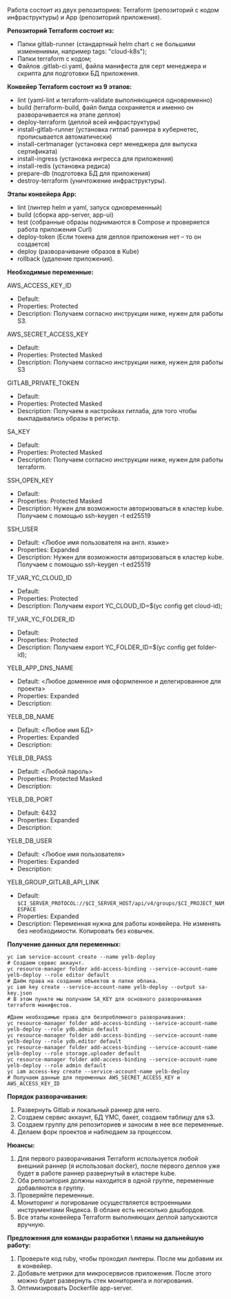 Работа состоит из двух репозиториев: Terraform (репозиторий с кодом инфраструктуры) и App (репозиторий приложения).

**Репозиторий Terraform состоит из:**
-	Папки gitlab-runner (стандартный helm chart с не большими изменениями, например   tags: "cloud-k8s");
-	Папки terraform c кодом;
-	Файлов .gitlab-ci.yaml, файла манифеста для серт менеджера и скрипта для подготовки БД приложения.

**Конвейер Terraform состоит из 9 этапов:**
  - lint (yaml-lint и terraform-validate выполняющиеся одновременно)
  - build (terraform-build, файл билда сохраняется и именно он разворачивается на этапе деплоя)
  - deploy-terraform (деплой всей инфраструктуры)
  - install-gitlab-runner (установка гитлаб раннера в кубернетес, прописывается автоматически)
  - install-certmanager (установка серт менеджера для выпуска сертификата)
  - install-ingress (установка ингресса для приложения)
  - install-redis (установка редиса)
  - prepare-db (подготовка БД для приложения)
  - destroy-terraform (уничтожение инфраструктуры).

**Этапы конвейера App:**
  - lint (линтер helm и yaml, запуск одновременный)
  - build (сборка app-server, app-ui)
  - test (собранные образы поднимаются в Compose и проверяется работа приложения Curl)
  - deploy-token (Если токена для деплоя приложения нет – то он создается)
  - deploy (разворачивание образов в Kube)
  - rollback (удаление приложения).

**Необходимые переменные:**

AWS_ACCESS_KEY_ID
- Default:
- Properties: Protected 
- Description: Получаем согласно инструкции ниже, нужен для работы S3.

AWS_SECRET_ACCESS_KEY
- Default: 
- Properties: Protected Masked
- Description: Получаем согласно инструкции ниже, нужен для работы S3

GITLAB_PRIVATE_TOKEN
- Default: 
- Properties: Protected Masked
- Description: Получаем в настройках гитлаба, для того чтобы выкладывались образы в регистр.

SA_KEY
- Default: 
- Properties: Protected Masked
- Description: Получаем согласно инструкции ниже, нужен для работы terraform.

SSH_OPEN_KEY
- Default: 
- Properties: Protected Masked
- Description: Нужен для возможности авторизоваться в кластер kube. Получаем с помощью ssh-keygen -t ed25519

SSH_USER
- Default: <Любое имя пользователя на англ. языке>
- Properties: Expanded 
- Description: Нужен для возможности авторизоваться в кластер kube. Получаем с помощью ssh-keygen -t ed25519

TF_VAR_YC_CLOUD_ID
- Default: 
- Properties: Protected
- Description: Получаем export YC_CLOUD_ID=$(yc config get cloud-id);

TF_VAR_YC_FOLDER_ID
- Default: 
- Properties: Protected
- Description: Получаем export YC_FOLDER_ID=$(yc config get folder-id);

YELB_APP_DNS_NAME
- Default: <Любое доменное имя оформленное и делегированное для проекта>
- Properties: Expanded 
- Description: 

YELB_DB_NAME
- Default: <Любое имя БД>
- Properties: Expanded 
- Description: 

YELB_DB_PASS
- Default: <Любой пароль>
- Properties: Protected Masked
- Description: 

YELB_DB_PORT
- Default: 6432
- Properties: Expanded 
- Description: 

YELB_DB_USER 
- Default: <Любое имя пользователя>
- Properties: Expanded 
- Description: 

YELB_GROUP_GITLAB_API_LINK
- Default: `$CI_SERVER_PROTOCOL://$CI_SERVER_HOST/api/v4/groups/$CI_PROJECT_NAMESPACE`
- Properties: Expanded 
- Description: Переменная нужна для работы конвейера. Не изменять без необходимости. Копировать без ковычек.

**Получение данных для переменных:**
```
yc iam service-account create --name yelb-deploy
# Создаем сервис аккаунт.
yc resource-manager folder add-access-binding --service-account-name yelb-deploy --role editor default
# Даём права на создание объектов в папке облака.
yc iam key create --service-account-name yelb-deploy --output sa-key.json
# В этом пункте мы получаем SA_KEY для основного разворачивания terraform манифестов.

#Даем необходимые права для безпроблемного разворачивания:
yc resource-manager folder add-access-binding --service-account-name yelb-deploy --role ydb.admin default
yc resource-manager folder add-access-binding --service-account-name yelb-deploy --role ydb.editor default
yc resource-manager folder add-access-binding --service-account-name yelb-deploy --role storage.uploader default
yc resource-manager folder add-access-binding --service-account-name yelb-deploy --role admin default
yc iam access-key create --service-account-name yelb-deploy
# Получаем данные для переменных AWS_SECRET_ACCESS_KEY и AWS_ACCESS_KEY_ID
```


**Порядок разворачивания:**
1. Развернуть Gitlab и локальный раннер для него.
2. Создаем сервис аккаунт, БД YMC, бакет, создаем таблицу для s3.
2. Создаем группу для репозиториев и заносим в нее все переменные.
3. Делаем форк проектов и наблюдаем за процессом.

**Нюансы:**
1. Для первого разворачивания Terraform используется любой внешний раннер (я использовал docker),
после первого деплоя уже будет в работе раннер развернутый в кластере kube.
2. Оба репозитория должны находится в одной группе, переменные добавляются в группу.
3. Проверяйте переменные.
4. Мониторинг и логирование осуществляется встроенными инструментами Яндекса. В облаке есть несколько дашбордов.
5. Все этапы конвейера Terraform выполняющих деплой запускаются вручную.

**Предложения для команды разработки \ планы на дальнейшую работу:**
1. Проверьте код ruby, чтобы проходил линтеры. После мы добавим их в конвейер.
2. Добавьте метрики для микросервисов приложения. После этого можно будет развернуть стек мониторинга и логирования.
3. Оптимизировать Dockerfile app-server.
